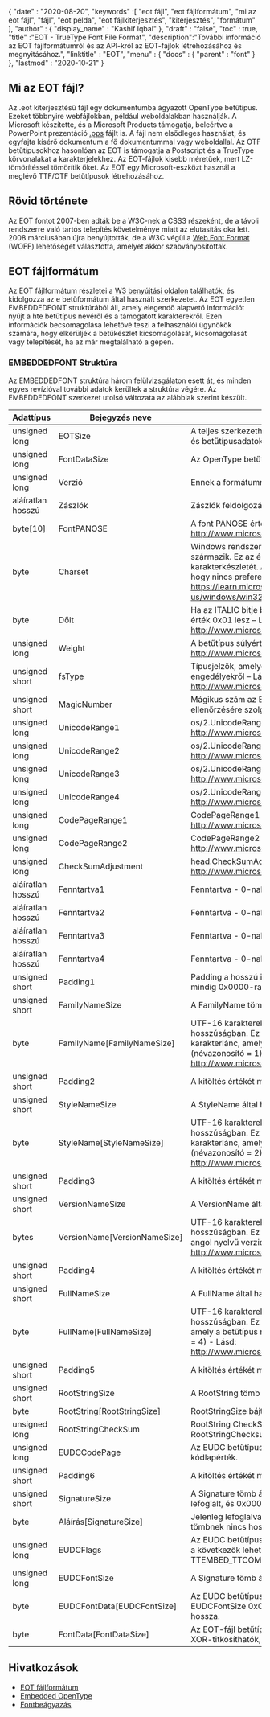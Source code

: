 {
  "date" : "2020-08-20",
  "keywords" :[ "eot fájl", "eot fájlformátum", "mi az eot fájl", "fájl", "eot példa", "eot fájlkiterjesztés", "kiterjesztés", "formátum" ],
  "author" : {
    "display_name" : "Kashif Iqbal"
},
  "draft" : "false",
  "toc" : true,
  "title" :"EOT - TrueType Font File Format",
  "description":"További információ az EOT fájlformátumról és az API-król az EOT-fájlok létrehozásához és megnyitásához.",
  "linktitle" : "EOT",
  "menu" : {
    "docs" : {
      "parent" : "font"
}
},
  "lastmod" : "2020-10-21"
}

## Mi az EOT fájl?

Az .eot kiterjesztésű fájl egy dokumentumba ágyazott OpenType betűtípus. Ezeket többnyire webfájlokban, például weboldalakban használják. A Microsoft készítette, és a Microsoft Products támogatja, beleértve a PowerPoint prezentáció [.pps](/hu/presentation/pps) fájlt is. A fájl nem elsődleges használat, és egyfajta kísérő dokumentum a fő dokumentummal vagy weboldallal. Az OTF betűtípusokhoz hasonlóan az EOT is támogatja a Postscript és a TrueType körvonalakat a karakterjelekhez. Az EOT-fájlok kisebb méretűek, mert LZ-tömörítéssel tömörítik őket. Az EOT egy Microsoft-eszközt használ a meglévő TTF/OTF betűtípusok létrehozásához.

## Rövid története

Az EOT fontot 2007-ben adták be a W3C-nek a CSS3 részeként, de a távoli rendszerre való tartós telepítés követelménye miatt az elutasítás oka lett. 2008 márciusában újra benyújtották, de a W3C végül a [Web Font Format](/hu/font/woff/) (WOFF) lehetőséget választotta, amelyet akkor szabványosítottak.

## EOT fájlformátum

Az EOT fájlformátum részletei a [W3 benyújtási oldalon](https://www.w3.org/Submission/EOT/#FileFormat) találhatók, és kidolgozza az e betűformátum által használt szerkezetet. Az EOT egyetlen EMBEDDEDFONT struktúrából áll, amely elegendő alapvető információt nyújt a hte betűtípus nevéről és a támogatott karakterekről. Ezen információk becsomagolása lehetővé teszi a felhasználói ügynökök számára, hogy elkerüljék a betűkészlet kicsomagolását, kicsomagolását vagy telepítését, ha az már megtalálható a gépen.

### EMBEDDEDFONT Struktúra
Az EMBEDDEDFONT struktúra három felülvizsgálaton esett át, és minden egyes revízióval további adatok kerültek a struktúra végére. Az EMBEDDEDFONT szerkezet utolsó változata az alábbiak szerint készült.

|Adattípus|Bejegyzés neve|Leírás|
---|---|---|
|unsigned long|EOTSize|A teljes szerkezethossz bájtban (beleértve a karakterlánc- és betűtípusadatokat)|
|unsigned long|FontDataSize|Az OpenType betűtípus hossza (FontData) bájtban|
|unsigned long|Verzió|Ennek a formátumnak a verziószáma - 0x00020002|
|aláíratlan hosszú|Zászlók|Zászlók feldolgozása|
|byte[10]|FontPANOSE|A font PANOSE értéke - Lásd: http://www.microsoft.com/typography/otspec/os2.htm#pan|
|byte|Charset|Windows rendszerben ez a TEXTMETRIC.tmCharSetből származik. Ez az érték határozza meg a betűtípus karakterkészletét. A DEFAULT_CHARSET (0x01) azt jelzi, hogy nincs preferencia. - Lásd: https://learn.microsoft.com/en-us/windows/win32/api/wingdi/ns-wingdi-textmetrica|
|byte|Dőlt|Ha az ITALIC bitje be van állítva az OS/2.fsSelectionben, az érték 0x01 lesz – Lásd: http://www.microsoft.com/typography/otspec/os2.htm#fss|
|unsigned long|Weight|A betűtípus súlyértéke – Lásd: http://www.microsoft.com/typography/otspec/os2.htm#wtc|
|unsigned short|fsType|Típusjelzők, amelyek információt nyújtanak a beágyazási engedélyekről – Lásd: http://www.microsoft.com/typography/otspec/os2.htm#fst|
|unsigned short|MagicNumber|Mágikus szám az EOT-fájlhoz – 0x504C. Adatsérülések ellenőrzésére szolgál.|
|unsigned long|UnicodeRange1|os/2.UnicodeRange1 (0-31 bit) – Lásd: http://www.microsoft.com/typography/otspec/os2.htm#ur|
|unsigned long|UnicodeRange2|os/2.UnicodeRange2 (32-63 bit) – Lásd: http://www.microsoft.com/typography/otspec/os2.htm#ur|
|unsigned long|UnicodeRange3|os/2.UnicodeRange3 (64-95 bitek) – Lásd: http://www.microsoft.com/typography/otspec/os2.htm#ur|
|unsigned long|UnicodeRange4|os/2.UnicodeRange4 (96-127 bitek) – Lásd: http://www.microsoft.com/typography/otspec/os2.htm#ur|
|unsigned long|CodePageRange1|CodePageRange1 (0-31 bitek) – Lásd: http://www.microsoft.com/typography/otspec/os2.htm#cpr|
|unsigned long|CodePageRange2|CodePageRange2 (32-63 bit) – Lásd: http://www.microsoft.com/typography/otspec/os2.htm#cpr|
|unsigned long|CheckSumAdjustment|head.CheckSumAdjustment – Lásd: http://www.microsoft.com/typography/otspec/head.htm|
|aláíratlan hosszú|Fenntartva1|Fenntartva - 0-nak kell lennie|
|aláíratlan hosszú|Fenntartva2|Fenntartva - 0-nak kell lennie|
|aláíratlan hosszú|Fenntartva3|Fenntartva - 0-nak kell lennie|
|aláíratlan hosszú|Fenntartva4|Fenntartva - 0-nak kell lennie|
|unsigned short|Padding1|Padding a hosszú igazítás fenntartásához. A kitöltés értékét mindig 0x0000-ra kell állítani.|
|unsigned short|FamilyNameSize|A FamilyName tömb által használt bájtok száma|
|byte|FamilyName[FamilyNameSize]|UTF-16 karakterek tömbje FamilyNameSize bájt hosszúságban. Ez az angol nyelvű betűtípuscsalád karakterlánc, amely a betűtípus névtáblázatában található (névazonosító = 1) - Lásd: http://www.microsoft.com/typography/otspec/name.htm|
|unsigned short|Padding2|A kitöltés értékét mindig 0x0000-ra kell állítani.|
|unsigned short|StyleNameSize|A StyleName által használt bájtok száma|
|byte|StyleName[StyleNameSize]|UTF-16 karakterek tömbje StyleNameSize bájt hosszúságban. Ez az angol nyelvű betűtípus-alcsalád karakterlánc, amely a betűtípus névtáblázatában található (névazonosító = 2) - Lásd: http://www.microsoft.com/typography/otspec/name.htm|
|unsigned short|Padding3|A kitöltés értékét mindig 0x0000-ra kell állítani.|
|unsigned short|VersionNameSize|A VersionName által használt bájtok száma|
|bytes|VersionName[VersionNameSize]|UTF-16 karakterek tömbje VersionNameSize bájt hosszúságban. Ez a betűtípus névtáblázatában található angol nyelvű verzió (névazonosító = 5) - Lásd: http://www.microsoft.com/typography/otspec/name.htm|
|unsigned short|Padding4|A kitöltés értékét mindig 0x0000-ra kell állítani.|
|unsigned short|FullNameSize|A FullName által használt bájtok száma|
|byte|FullName[FullNameSize]|UTF-16 karakterek tömbje FullNameSize bájt hosszúságban. Ez az angol nyelvű teljes név karakterlánc, amely a betűtípus névtáblázatában található (névazonosító = 4) - Lásd: http://www.microsoft.com/typography/otspec/name.htm|
|unsigned short|Padding5|A kitöltés értékét mindig 0x0000-ra kell állítani.|
|unsigned short|RootStringSize|A RootString tömb által használt bájtok száma|
|byte|RootString[RootStringSize]|RootStringSize bájt hosszúságú UTF-16 karakterek tömbje.|
|unsigned long|RootStringCheckSum|RootString CheckSum értéke. Lásd az alábbi algoritmust a RootStringChecksum feldolgozására.|
|unsigned long|EUDCCodePage|Az EUDC betűtípus-támogatásához szükséges kódlapérték.|
|unsigned short|Padding6|A kitöltés értékét mindig 0x0000-ra kell állítani.|
|unsigned short|SignatureSize|A Signature tömb által használt bájtok száma. Jelenleg lefoglalt, és 0x0000-ra kell állítani.|
|byte|Aláírás[SignatureSize]|Jelenleg lefoglalva. Ha a SignatureSize 0x0000, ennek a tömbnek nincs hossza.|
|unsigned long|EUDCFlags|Az EUDC betűtípus jelzőinek feldolgozása. A tipikus értékek a következők lehetnek: TTEMBED_XORENCRYPTDATA és TTEMBED_TTCOMPRESSED.|
|unsigned long|EUDCFontSize|A Signature tömb által használt bájtok száma.|
|byte|EUDCFontData[EUDCFontSize]|Az EUDC betűtípusadatokhoz használt bájtok száma. Ha az EUDCFontSize 0x00000000, ennek a tömbnek nincs hossza.|
|byte|FontData[FontDataSize]|Az EOT-fájl betűtípusadatai. Az adatok tömöríthetők vagy XOR-titkosíthatók, ahogy azt a feldolgozási jelzők jelzik.|

## Hivatkozások

* [EOT fájlformátum](https://www.w3.org/Submission/EOT/)
* [Embedded OpenType](https://en.wikipedia.org/wiki/Embedded_OpenType)
* [Fontbeágyazás](https://en.wikipedia.org/wiki/Font_embedding)

